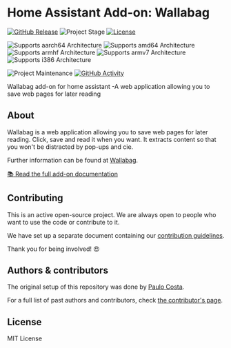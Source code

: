 # Home Assistant Add-on: Wallabag

[![GitHub Release][releases-shield]][releases]
![Project Stage][project-stage-shield]
[![License][license-shield]](LICENSE.md)

![Supports aarch64 Architecture][aarch64-shield]
![Supports amd64 Architecture][amd64-shield]
![Supports armhf Architecture][armhf-shield]
![Supports armv7 Architecture][armv7-shield]
![Supports i386 Architecture][i386-shield]

![Project Maintenance][maintenance-shield]
[![GitHub Activity][commits-shield]][commits]

Wallabag add-on for home assistant -A web application allowing you
to save web pages for later reading

## About

Wallabag is a web application allowing you to save web pages for later reading.
Click, save and read it when you want. It extracts content so that you
won't be distracted by pop-ups and cie.

Further information can be found at [Wallabag].

[:books: Read the full add-on documentation][docs]

## Contributing

This is an active open-source project. We are always open to people who want to
use the code or contribute to it.

We have set up a separate document containing our
[contribution guidelines](CONTRIBUTING.md).

Thank you for being involved! :heart_eyes:

## Authors & contributors

The original setup of this repository was done by [Paulo Costa][coostax].

For a full list of past authors and contributors,
check [the contributor's page][contributors].

## License

MIT License

[aarch64-shield]: https://img.shields.io/badge/aarch64-yes-green.svg
[amd64-shield]: https://img.shields.io/badge/amd64-yes-green.svg
[armhf-shield]: https://img.shields.io/badge/armhf-no-red.svg
[armv7-shield]: https://img.shields.io/badge/armv7-yes-green.svg
[commits-shield]: https://img.shields.io/github/commit-activity/y/coostax/addon-wallabag.svg
[commits]: https://github.com/coostax/addon-wallabag/commits/main
[coostax]: https://github.com/coostax
[contributors]: https://github.com/coostax/addon-wallabag/graphs/contributors
[docs]: https://github.com/coostax/addon-wallabag/blob/master/wallabag/DOCS.md
[wallabag]: https://wallabag.org/
[home-assistant]: https://home-assistant.io
[i386-shield]: https://img.shields.io/badge/i386-yes-green.svg
[issue]: https://github.com/coostax/addon-wallabag/issues
[keepchangelog]: http://keepachangelog.com/en/1.0.0/
[license-shield]: https://img.shields.io/github/license/coostax/addon-wallabag.svg
[maintenance-shield]: https://img.shields.io/maintenance/yes/2024.svg
[project-stage-shield]: https://img.shields.io/badge/project%20stage-experimental-yellow.svg
[reddit]: https://reddit.com/r/homeassistant
[releases-shield]: https://img.shields.io/github/release/coostax/addon-wallabag.svg
[releases]: https://github.com/coostax/addon-wallabag/releases
